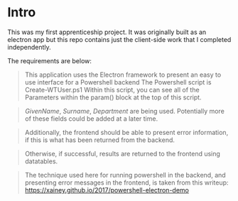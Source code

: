 # Intro

This was my first apprenticeship project. It was originally built as an electron app but this repo contains just the client-side work that I completed independently. 

The requirements are below:

> This application uses the Electron framework to present an easy to use interface for a Powershell backend The Powershell script is Create-WTUser.ps1 Within this script, you can see all of the Parameters within the param() block at the top of this script.

> *GivenName*, *Surname*, *Department* are being used. Potentially more of these fields could be added at a later time.

>Additionally, the frontend should be able to present error information, if this is what has been returned from the backend.

>Otherwise, if successful, results are returned to the frontend using datatables.

>The technique used here for running powershell in the backend, and presenting error messages in the frontend, is taken from this writeup: https://xainey.github.io/2017/powershell-electron-demo
